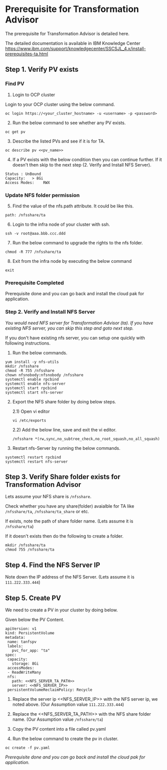 # Prerequisite  for Transformation Advisor

The prerequisite for Transformation Advisor is detailed here.

The detailed documentation is available in IBM Knowledge Center https://www.ibm.com/support/knowledgecenter/SSCSJL_4.x/install-prerequisites-ta.html


## Step 1. Verify PV exists

### Find PV

1. Login to OCP cluster

Login to your OCP cluster using the below command.

```
oc login https://<your_cluster_hostname> -u <username> -p <password>
```

2. Run the below command to see whether any PV exists.

```
oc get pv
```

3. Describe the listed PVs and see if it is for TA.

```
oc describe pv <<pv_name>>
```

4. If a PV exists with the below condition then you can continue further. If it doesn't then skip to the next step (2. Verify and Install NFS Server). 

```
Status : UnBound
Capacity:   > 8Gi
Access Modes:    RWX
```
### Update NFS folder permission

5. Find the value of the nfs.path attribute. It could be like this.

```
path: /nfsshare/ta
```

6. Login to the infra node of your cluster with ssh.

```
ssh -v root@aaa.bbb.ccc.ddd
```

7. Run the below command to upgrade the rights to the nfs folder.

```
chmod -R 777 /nfsshare/ta
```
8. Exit from the infra node by executing the below command

```
exit
```

### Prerequisite Completed

Prerequisite done and you can go back and install the cloud pak for application.


### Step 2. Verify and Install NFS Server

*You would need NFS server for Transformation Advisor (ta). If you have existing NFS server, you can skip this step and goto next step.*

If you don't have existing nfs server, you can setup one quickly with following instructions.

1. Run the below commands.

```
yum install -y nfs-utils
mkdir /nfsshare
chmod -R 755 /nfsshare
chown nfsnobody:nfsnobody /nfsshare
systemctl enable rpcbind
systemctl enable nfs-server
systemctl start rpcbind
systemctl start nfs-server
```

2. Export the NFS share folder by doing below steps.

    2.1) Open vi editor

    ```
    vi /etc/exports
    ```

    2.2) Add the below line, save and exit the vi editor.

    ```
    /nfsshare *(rw,sync,no_subtree_check,no_root_squash,no_all_squash)
    ```

3. Restart nfs-Server by running the below commands.

```
systemctl restart rpcbind
systemctl restart nfs-server
```

## Step 3. Verify Share folder exists for Transformation Advisor

Lets assume your NFS share is `/nfsshare`.

Check whether you have any share(folder) avaialble for TA like `/nfsshare/ta`, `/nfsshare/ta_share` or etc.

If exists, note the path of share folder name. (Lets assume it is `/nfsshare/ta`)

If it doesn't exists then do the following to create a folder.
```
mkdir /nfsshare/ta
chmod 755 /nfsshare/ta
```

## Step 4. Find the NFS Server IP

Note down the IP address of the NFS Server. (Lets assume it is `111.222.333.444`)

## Step 5. Create PV

We need to create a PV in your cluster by doing below.

Given below the PV Content.

```
apiVersion: v1
kind: PersistentVolume
metadata:
 name: tanfspv
 labels:
   pvc_for_app: "ta"
spec:
 capacity:
   storage: 8Gi
 accessModes:
 - ReadWriteMany
 nfs:
   path: <<NFS_SERVER_TA_PATH>>
   server: <<NFS_SERVER_IP>>
 persistentVolumeReclaimPolicy: Recycle
 ```

1. Replace the server ip <<NFS_SERVER_IP>> with the NFS server ip, we noted above. (Our Assumption value `111.222.333.444`)

2. Replace the <<NFS_SERVER_TA_PATH>> with the NFS share folder name. (Our Assumption value `/nfsshare/ta`)

3. Copy the PV content into a file called pv.yaml

4. Run the below command to create the pv in cluster.
```
oc create -f pv.yaml
```

*Prerequisite done and you can go back and install the cloud pak for application.*